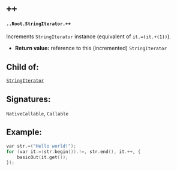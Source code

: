 # `++`

#### `..Root.StringIterator.++`

Increments `StringIterator` instance (equivalent of `it.=(it.+(1))`).

* **Return value:** reference to this (incremented) `StringIterator` 

## Child of:

[`StringIterator`](docs..Root.StringIterator.md)

## Signatures:

`NativeCallable`, `Callable`

## Example:

```c
var str.=("Hello world!");
for (var it.=(str.begin()).!=, str.end(), it.++, {
    basicOut(it.get());
});
```